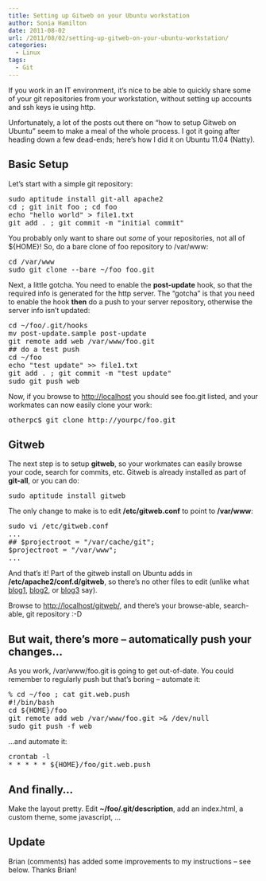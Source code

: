 ```yaml
---
title: Setting up Gitweb on your Ubuntu workstation
author: Sonia Hamilton
date: 2011-08-02
url: /2011/08/02/setting-up-gitweb-on-your-ubuntu-workstation/
categories:
  - Linux
tags:
  - Git
---
```

If you work in an IT environment, it&#8217;s nice to be able to quickly share some of your git repositories from your workstation, without setting up accounts and ssh keys ie using http.

<!--more-->

Unfortunately, a lot of the posts out there on &#8220;how to setup Gitweb on Ubuntu&#8221; seem to make a meal of the whole process. I got it going after heading down a few dead-ends; here&#8217;s how I did it on Ubuntu 11.04 (Natty).

## Basic Setup

Let&#8217;s start with a simple git repository:

<pre class="brush: bash; title: ; notranslate" title="">sudo aptitude install git-all apache2
cd ; git init foo ; cd foo
echo "hello world" &gt; file1.txt
git add . ; git commit -m "initial commit"
</pre>

You probably only want to share out *some* of your repositories, not all of ${HOME}! So, do a bare clone of foo repository to /var/www:

<pre class="brush: bash; title: ; notranslate" title="">cd /var/www
sudo git clone --bare ~/foo foo.git
</pre>

Next, a little gotcha. You need to enable the **post-update** hook, so that the required info is generated for the http server. The &#8220;gotcha&#8221; is that you need to enable the hook **then** do a push to your server repository, otherwise the server info isn&#8217;t updated:

<pre class="brush: bash; title: ; notranslate" title="">cd ~/foo/.git/hooks
mv post-update.sample post-update
git remote add web /var/www/foo.git
## do a test push
cd ~/foo
echo "test update" &gt;&gt; file1.txt
git add . ; git commit -m "test update"
sudo git push web
</pre>

Now, if you browse to <http://localhost> you should see foo.git listed, and your workmates can now easily clone your work:

<pre class="brush: bash; title: ; notranslate" title="">otherpc$ git clone http://yourpc/foo.git
</pre>

## Gitweb

The next step is to setup **gitweb**, so your workmates can easily browse your code, search for commits, etc. Gitweb is already installed as part of **git-all**, or you can do:

<pre class="brush: bash; title: ; notranslate" title="">sudo aptitude install gitweb
</pre>

The only change to make is to edit **/etc/gitweb.conf** to point to **/var/www**:

<pre class="brush: bash; title: ; notranslate" title="">sudo vi /etc/gitweb.conf
...
## $projectroot = "/var/cache/git";
$projectroot = "/var/www";
...
</pre>

And that&#8217;s it! Part of the gitweb install on Ubuntu adds in **/etc/apache2/conf.d/gitweb**, so there&#8217;s no other files to edit (unlike what [blog1][1], [blog2][2], or [blog3][3] say).

Browse to <http://localhost/gitweb/>, and there&#8217;s your browse-able, search-able, git repository :-D

## But wait, there&#8217;s more &#8211; automatically push your changes&#8230;

As you work, /var/www/foo.git is going to get out-of-date. You could remember to regularly push but that&#8217;s boring &#8211; automate it:

<pre class="brush: bash; title: ; notranslate" title="">% cd ~/foo ; cat git.web.push
#!/bin/bash
cd ${HOME}/foo
git remote add web /var/www/foo.git &gt;& /dev/null
sudo git push -f web
</pre>

&#8230;and automate it:

<pre class="brush: bash; title: ; notranslate" title="">crontab -l
* * * * * ${HOME}/foo/git.web.push
</pre>

## And finally&#8230;

Make the layout pretty. Edit **~/foo/.git/description**, add an index.html, a custom theme, some javascript, &#8230;

## Update

Brian (comments) has added some improvements to my instructions &#8211; see below. Thanks Brian!

 [1]: http://blog.jeffreyforman.net/2009/07/21/configuring-gitweb-on-ubuntu/
 [2]: http://blog.phlegx.com/2010/03/07/install-and-setup-gitweb-in-ubuntu-9-10-on-apache/
 [3]: http://gideontsang.wordpress.com/2009/10/13/gitweb-on-ubuntujaunty/

